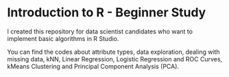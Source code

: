 # Introduction to R - Beginner Study

I created this repository for data scientist candidates who want to implement basic algorithms in R Studio.

You can find the codes about attribute types, data exploration, dealing with missing data, kNN, Linear Regression, Logistic Regression and ROC Curves, kMeans Clustering and Principal Component Analysis (PCA).


